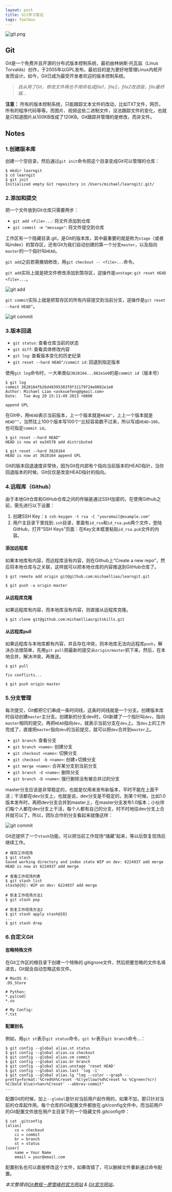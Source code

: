```yaml
---
layout: post
title: Git学习笔记
tags: Toolbox
---
```


![git.png](/images/git.png)

## Git

Git是一个免费并且开源的分布式版本控制系统，最初由林纳斯·托瓦兹（Linus Torvalds）创作，于2005年以GPL发布。最初目的是为更好地管理Linux内核开发而设计。如今，Git已成为最受开发者欢迎的版本控制系统。

> *自从用了Git，修改文件再也不用命名成file1，file2，file2改进版，file最终版...*

**注意：** 所有的版本控制系统，只能跟踪文本文件的改动，比如TXT文件，网页，所有的程序代码等等。而图片、视频这些二进制文件，没法跟踪文件的变化，也就是只知道图片从100KB改成了120KB。Git跟踪并管理的是修改，而非文件。

## Notes

### 1.创建版本库

创建一个空目录，然后通过`git init`命令把这个目录变成Git可以管理的仓库：

    $ mkdir learngit
    $ cd learngit
    $ git init
    Initialized empty Git repository in /Users/michael/learngit/.git/
    
### 2.添加和提交

把一个文件放到Git仓库只需要两步：

- `git add <file>...`: 将文件添加到仓库
- `git commit -m "message"`: 将文件提交到仓库

工作区有一个隐藏目录.git，是Git的版本库，其中最重要的就是称为`stage`（或者叫index）的暂存区，还有Git为我们自动创建的第一个分支`master`，以及指向`master`的一个指针叫`HEAD`。

`git add`之前若需撤销修改，用`git checkout -- <file>...`命令。

`git add`实际上就是把文件修改添加到暂存区，逆操作是`unstage`: `git reset HEAD <file>...`。

![git add](/images/git-notes1.jpeg)

`git commit`实际上就是把暂存区的所有内容提交到当前分支，逆操作是`git reset --hard HEAD^`。

![git commit](/images/git-notes2.jpeg)
 
### 3.版本回退

- `git status`: 查看仓库当前的状态
- `git diff`: 查看具体修改内容
- `git log`: 查看版本变化的历史纪录
- `git reset --hard HEAD^/commit id`: 回退到指定版本

使用`git log`命令时，一大串类似`3628164...882e1e0`的是`commit id`（版本号）

    $ git log
    commit 3628164fb26d48395383f8f31179f24e0882e1e0
    Author: Michael Liao <askxuefeng@gmail.com>
    Date:   Tue Aug 20 15:11:49 2013 +0800

    append GPL

在Git中，用`HEAD`表示当前版本，上一个版本就是`HEAD^`，上上一个版本就是`HEAD^^`，当然往上100个版本写100个`^`比较容易数不过来，所以写成`HEAD~100`，也可指定`commit id`。

    $ git reset --hard HEAD^
    HEAD is now at ea34578 add distributed
    
    $ git reset --hard 3628164
    HEAD is now at 3628164 append GPL
    
Git的版本回退速度非常快，因为Git在内部有个指向当前版本的HEAD指针，当你回退版本的时候，Git仅仅是改变HEAD指针的指向。

### 4.远程库（Github）

由于本地Git仓库和GitHub仓库之间的传输是通过SSH加密的，在使用Github之前，需先进行以下设置：

1. 创建SSH Key：`$ ssh-keygen -t rsa -C "youremail@example.com"`  
2. 用户主目录下里找到`.ssh`目录，里面有`id_rsa`和`id_rsa.pub`两个文件，登陆GitHub，打开“SSH Keys”页面：在Key文本框里粘贴`id_rsa.pub`文件的内容。

#### 添加远程库

如果本地库有内容，而远程库没有内容，则在Github上“Create a new repo”，然后将本地仓库与之关联，这样就可以把本地仓库的内容推送到GitHub仓库了。

    $ git remote add origin git@github.com:michaelliao/learngit.git
    
    $ git push -u origin master
    
#### 从远程库克隆

如果远程库有内容，而本地库没有内容，则直接从远程库克隆。

    $ git clone git@github.com:michaelliao/gitskills.git
    
#### 从远程库pull

如果远程库与本地库都有内容，并且存在冲突，则本地库无法向远程库`push`，解决办法很简单，先用`git pull`把最新的提交从`origin/master`抓下来，然后，在本地合并，解决冲突，再推送。

    $ git pull
    
    fix conflicts...
    
    $ git push origin master
    
### 5.分支管理

每次提交，Git都把它们串成一条时间线，这条时间线就是一个分支。创建版本库时自动创建`master`主分支。创建新的分支dev时，Git新建了一个指针叫`dev`，指向`master`相同的提交，再把`HEAD`指向`dev`，就表示当前分支在`dev`上。当`dev`上的工作完成了，直接把`master`指向`dev`的当前提交，就可以把`dev`合并到`master`上。

- `git branch`: 查看分支
- `git branch <name>`: 创建分支
- `git checkout <name>`: 切换分支
- `git checkout -b <name>`: 创建+切换分支
- `git merge <name>`: 合并某分支到当前分支
- `git branch -d <name>`: 删除分支
- `git branch -D <name>`: 强行删除没有被合并过的分支

master分支应该是非常稳定的，也就是仅用来发布新版本，平时不能在上面干活；干活都在dev分支上，也就是说，dev分支是不稳定的，到某个时候，比如1.0版本发布时，再把dev分支合并到master上，在master分支发布1.0版本；小伙伴们每个人都在dev分支上干活，每个人都有自己的分支，时不时地往dev分支上合并就可以了。所以，团队合作的分支看起来就像这样：

![git commit](/images/git-notes3.png)

Git还提供了一个`stash`功能，可以把当前工作现场“储藏”起来，等以后恢复现场后继续工作。

    # 保存工作现场
    $ git stash
    Saved working directory and index state WIP on dev: 6224937 add merge
    HEAD is now at 6224937 add merge
    
    # 查看工作现场列表
    $ git stash list
    stash@{0}: WIP on dev: 6224937 add merge
    
    # 恢复工作现场方法1
    $ git stash pop
    
    # 恢复工作现场方法2
    $ git stash apply stash@{0}
    ...
    $ git stash drop
    
### 6.自定义Git

#### 忽略特殊文件

在Git工作区的根目录下创建一个特殊的.gitignore文件，然后把要忽略的文件名填进去，Git就会自动忽略这些文件。

    # MacOS X:
    .DS_Store

    # Python:
    *.py[cod]
    *.so
    
    # My Config:
    *.txt

#### 配置别名

例如，用`git st`表示`git status`命令，`git br`表示`git branch`命令...：

    $ git config --global alias.st status
    $ git config --global alias.co checkout
    $ git config --global alias.cm commit
    $ git config --global alias.br branch
    $ git config --global alias.unstage 'reset HEAD'
    $ git config --global alias.last 'log -1'
    $ git config --global alias.lg "log --color --graph --pretty=format:'%Cred%h%Creset -%C(yellow)%d%Creset %s %Cgreen(%cr) %C(bold blue)<%an>%Creset' --abbrev-commit"
    ...
    
配置Git的时候，加上`--global`是针对当前用户起作用的，如果不加，那只针对当前的仓库起作用。每个仓库的Git配置文件都放在.git/config文件中。而当前用户的Git配置文件放在用户主目录下的一个隐藏文件.gitconfig中：

    $ cat .gitconfig
    [alias]
        co = checkout
        ci = commit
        br = branch
        st = status
    [user]
        name = Your Name
        email = your@email.com

配置别名也可以直接修改这个文件，如果改错了，可以删掉文件重新通过命令配置。

*本文整理自[Git教程－廖雪峰的官方网站][1] & [Git官方网站][2]。*

[1]: http://www.liaoxuefeng.com/wiki/0013739516305929606dd18361248578c67b8067c8c017b000
[2]: http://git-scm.com